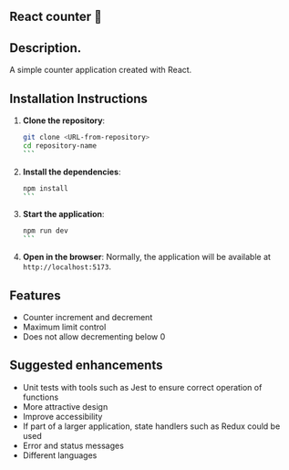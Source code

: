 ## React counter 🚀

## Description.

A simple counter application created with React.

## Installation Instructions

1. **Clone the repository**:

   ````bash
   git clone <URL-from-repository>
   cd repository-name
   ```

   ````

2. **Install the dependencies**:

   ````bash
   npm install
   ```

   ````

3. **Start the application**:

   ````bash
   npm run dev
   ```

   ````

4. **Open in the browser**:
   Normally, the application will be available at `http://localhost:5173`.

## Features

- Counter increment and decrement
- Maximum limit control
- Does not allow decrementing below 0

## Suggested enhancements

- Unit tests with tools such as Jest to ensure correct operation of functions
- More attractive design
- Improve accessibility
- If part of a larger application, state handlers such as Redux could be used
- Error and status messages
- Different languages
